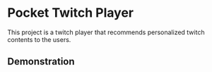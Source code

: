 # Pocket Twitch Player
This project is a twitch player that recommends personalized twitch contents to the users.

## Demonstration
